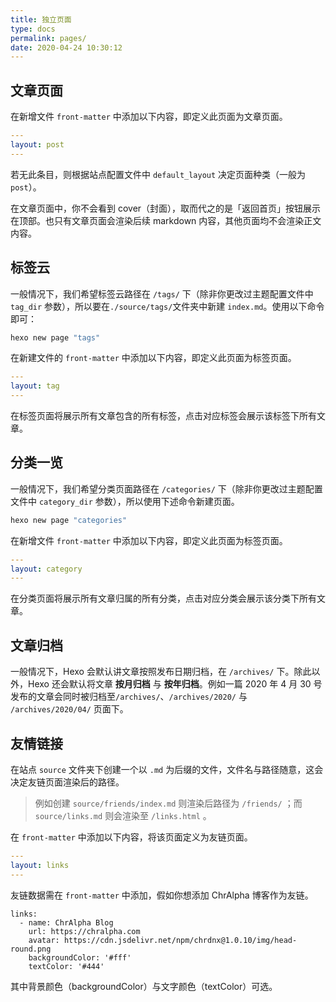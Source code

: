 ```yaml
---
title: 独立页面
type: docs
permalink: pages/
date: 2020-04-24 10:30:12
---
```




## 文章页面

在新增文件 `front-matter` 中添加以下内容，即定义此页面为文章页面。

```yaml
---
layout: post
---
```

若无此条目，则根据站点配置文件中 `default_layout` 决定页面种类（一般为 `post`）。

在文章页面中，你不会看到 cover（封面），取而代之的是「返回首页」按钮展示在顶部。也只有文章页面会渲染后续 markdown 内容，其他页面均不会渲染正文内容。

## 标签云

一般情况下，我们希望标签云路径在 `/tags/` 下（除非你更改过主题配置文件中 `tag_dir` 参数），所以要在`./source/tags/`文件夹中新建 `index.md`。使用以下命令即可：

```bash
hexo new page "tags"
```

在新建文件的 `front-matter` 中添加以下内容，即定义此页面为标签页面。

```yaml
---
layout: tag
---
```

在标签页面将展示所有文章包含的所有标签，点击对应标签会展示该标签下所有文章。

## 分类一览

一般情况下，我们希望分类页面路径在 `/categories/` 下（除非你更改过主题配置文件中 `category_dir` 参数），所以使用下述命令新建页面。

```bash
hexo new page "categories"
```

在新增文件 `front-matter` 中添加以下内容，即定义此页面为标签页面。

```yaml
---
layout: category
---
```

在分类页面将展示所有文章归属的所有分类，点击对应分类会展示该分类下所有文章。

## 文章归档

一般情况下，Hexo 会默认讲文章按照发布日期归档，在 `/archives/` 下。除此以外，Hexo 还会默认将文章 **按月归档** 与 **按年归档**。例如一篇 2020 年 4 月 30 号发布的文章会同时被归档至`/archives/`、`/archives/2020/` 与 `/archives/2020/04/` 页面下。

## 友情链接

在站点 `source` 文件夹下创建一个以 `.md` 为后缀的文件，文件名与路径随意，这会决定友链页面渲染后的路径。

>   例如创建 `source/friends/index.md` 则渲染后路径为 `/friends/` ；而 `source/links.md` 则会渲染至 `/links.html` 。

在 `front-matter` 中添加以下内容，将该页面定义为友链页面。

```yaml
---
layout: links
---
```

友链数据需在 `front-matter` 中添加，假如你想添加 ChrAlpha 博客作为友链。

```
links: 
  - name: ChrAlpha Blog
    url: https://chralpha.com
    avatar: https://cdn.jsdelivr.net/npm/chrdnx@1.0.10/img/head-round.png
    backgroundColor: '#fff'
    textColor: '#444'
```

其中背景颜色（backgroundColor）与文字颜色（textColor）可选。